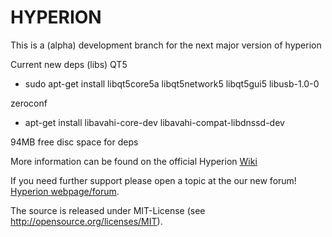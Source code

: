 HYPERION
========

This is a (alpha) development branch for the next major version of hyperion


Current new deps (libs)
QT5
- sudo apt-get install libqt5core5a libqt5network5 libqt5gui5 libusb-1.0-0

zeroconf
- apt-get install libavahi-core-dev libavahi-compat-libdnssd-dev


94MB free disc space for deps

More information can be found on the official Hyperion [Wiki](https://wiki.hyperion-project.org) 

If you need further support please open a topic at the our new forum!
[Hyperion webpage/forum](https://www.hyperion-project.org).

The source is released under MIT-License (see http://opensource.org/licenses/MIT).
